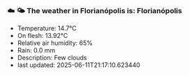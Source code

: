 ### ☁️ 🌤️  The weather in Florianópolis is: Florianópolis

- Temperature: 14.7°C
- On flesh: 13.92°C
- Relative air humidity: 65%
- Rain: 0.0 mm
- Description: Few clouds
- last updated: 2025-06-11T21:17:10.623440
